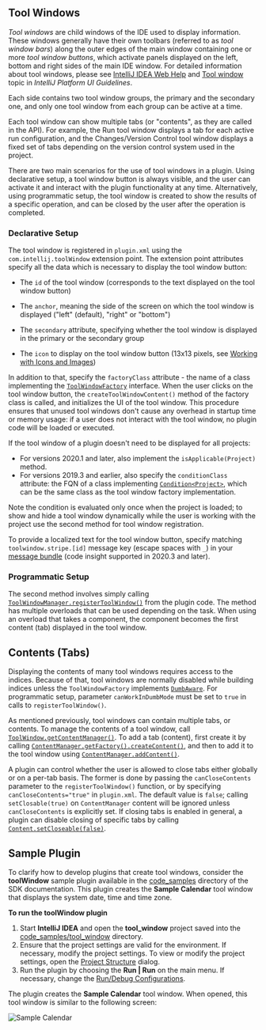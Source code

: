 [//]: # (title: Tool Windows)

<!-- Copyright 2000-2020 JetBrains s.r.o. and other contributors. Use of this source code is governed by the Apache 2.0 license that can be found in the LICENSE file. -->

## Tool Windows

_Tool windows_ are child windows of the IDE used to display information.
These windows generally have their own toolbars (referred to as _tool window bars_) along the outer edges of the main window containing one or more _tool window buttons_, which activate panels displayed on the left, bottom and right sides of the main IDE window.
For detailed information about tool windows, please see [IntelliJ IDEA Web Help](https://www.jetbrains.com/idea/help/tool-windows.html) and [Tool window](https://jetbrains.design/intellij/components/tool_window/) topic in _IntelliJ Platform UI Guidelines_.

Each side contains two tool window groups, the primary and the secondary one, and only one tool window from each group can be active at a time.

Each tool window can show multiple tabs (or "contents", as they are called in the API).
For example, the Run tool window displays a tab for each active run configuration, and the Changes/Version Control tool window displays a fixed set of tabs depending on the version control system used in the project.

There are two main scenarios for the use of tool windows in a plugin.
Using declarative setup, a tool window button is always visible, and the user can activate it and interact with the plugin functionality at any time.
Alternatively, using programmatic setup, the tool window is created to show the results of a specific operation, and can be closed by the user after the operation is completed.

### Declarative Setup

The tool window is registered in `plugin.xml` using the `com.intellij.toolWindow` extension point.
The extension point attributes specify all the data which is necessary to display the tool window button:

*  The `id` of the tool window (corresponds to the text displayed on the tool window button)

*  The `anchor`, meaning the side of the screen on which the tool window is displayed ("left" (default), "right" or "bottom")

*  The `secondary` attribute, specifying whether the tool window is displayed in the primary or the secondary group

*  The `icon` to display on the tool window button (13x13 pixels, see [Working with Icons and Images](work_with_icons_and_images.md))

In addition to that, specify the `factoryClass` attribute - the name of a class implementing the [`ToolWindowFactory`](upsource:///platform/platform-api/src/com/intellij/openapi/wm/ToolWindowFactory.java) interface.
When the user clicks on the tool window button, the `createToolWindowContent()` method of the factory class is called, and initializes the UI of the tool window.
This procedure ensures that unused tool windows don't cause any overhead in startup time or memory usage: if a user does not interact with the tool window, no plugin code will be loaded or executed.

If the tool window of a plugin doesn't need to be displayed for all projects:
* For versions 2020.1 and later, also implement the `isApplicable(Project)` method.
* For versions 2019.3 and earlier, also specify the `conditionClass` attribute: the FQN of a class implementing [`Condition<Project>`](upsource:///platform/util-rt/src/com/intellij/openapi/util/Condition.java), which can be the same class as the tool window factory implementation.

Note the condition is evaluated only once when the project is loaded; to show and hide a tool window dynamically while the user is working with the project use the second method for tool window registration.
              
To provide a localized text for the tool window button, specify matching `toolwindow.stripe.[id]` message key (escape spaces with `_`) in your [message bundle](localization_guide.md) (code insight supported in 2020.3 and later).

### Programmatic Setup

The second method involves simply calling [`ToolWindowManager.registerToolWindow()`](upsource:///platform/platform-api/src/com/intellij/openapi/wm/ToolWindowManager.kt) from the plugin code.
The method has multiple overloads that can be used depending on the task.
When using an overload that takes a component, the component becomes the first content (tab) displayed in the tool window.
                     
## Contents (Tabs)

Displaying the contents of many tool windows requires access to the indices.
Because of that, tool windows are normally disabled while building indices unless the `ToolWindowFactory` implements [`DumbAware`](upsource:///platform/core-api/src/com/intellij/openapi/project/DumbAware.java). For programmatic setup, parameter `canWorkInDumbMode` must be set to `true` in calls to `registerToolWindow()`.

As mentioned previously, tool windows can contain multiple tabs, or contents.
To manage the contents of a tool window, call [`ToolWindow.getContentManager()`](upsource:///platform/platform-api/src/com/intellij/openapi/wm/ToolWindow.java).
To add a tab (content), first create it by calling [`ContentManager.getFactory().createContent()`](upsource:///platform/platform-api/src/com/intellij/ui/content/ContentManager.java), and then to add it to the tool window using [`ContentManager.addContent()`](upsource:///platform/platform-api/src/com/intellij/ui/content/ContentManager.java).

A plugin can control whether the user is allowed to close tabs either globally or on a per-tab basis.
The former is done by passing the `canCloseContents` parameter to the `registerToolWindow()` function, or by specifying `canCloseContents="true"` in `plugin.xml`.
The default value is `false`; calling `setClosable(true)` on `ContentManager` content will be ignored unless `canCloseContents` is explicitly set.
If closing tabs is enabled in general, a plugin can disable closing of specific tabs by calling [`Content.setCloseable(false)`](upsource:///platform/platform-api/src/com/intellij/ui/content/Content.java).

## Sample Plugin

To clarify how to develop plugins that create tool windows, consider the **toolWindow** sample plugin available in the [code_samples](https://github.com/JetBrains/intellij-sdk-code-samples/tree/master/tool_window) directory of the SDK documentation.
This plugin creates the **Sample Calendar** tool window that displays the system date, time and time zone.

**To run the toolWindow plugin**

1. Start **IntelliJ IDEA** and open the **tool_window** project saved into the [code_samples/tool_window](https://github.com/JetBrains/intellij-sdk-code-samples/tree/master/tool_window) directory.
2. Ensure that the project settings are valid for the environment.
   If necessary, modify the project settings.
   To view or modify the project settings, open the [Project Structure](https://www.jetbrains.com/help/idea/project-structure-dialog.html) dialog.
3. Run the plugin by choosing the **Run | Run** on the main menu.
   If necessary, change the [Run/Debug Configurations](https://www.jetbrains.com/help/idea/run-debug-configuration-plugin.html).

The plugin creates the **Sample Calendar** tool window.
When opened, this tool window is similar to the following screen:

![Sample Calendar](sample_calendar.png)